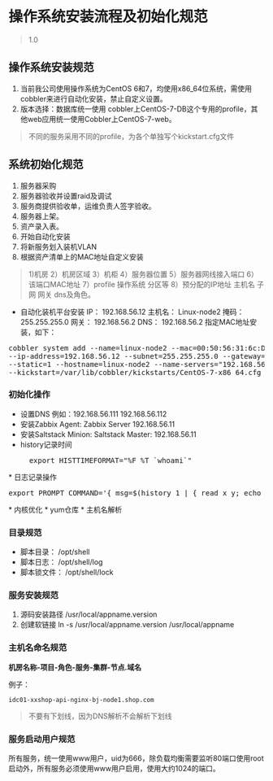 # 操作系统安装流程及初始化规范

>1.0

## 操作系统安装规范

1. 当前我公司使用操作系统为CentOS 6和7，均使用x86_64位系统，需使用cobbler来进行自动化安装，禁止自定义设置。
2. 版本选择：数据库统一使用 cobbler上CentOS-7-DB这个专用的profile，其他web应用统一使用Cobbler上CentOS-7-web。
> 不同的服务采用不同的profile，为各个单独写个kickstart.cfg文件

## 系统初始化规范

1. 服务器采购
2. 服务器验收并设置raid及调试
3. 服务商提供验收单，运维负责人签字验收。
4. 服务器上架。
5. 资产录入表。
6. 开始自动化安装
7. 将新服务划入装机VLAN
8. 根据资产清单上的MAC地址自定义安装
> 1)机房
2）机房区域
3）机柜
4）服务器位置
5）服务器网线接入端口
6）该端口MAC地址
7）profile 操作系统 分区等
8）预分配的IP地址 主机名 子网 网关 dns及角色。



* 自动化装机平台安装
 IP： 192.168.56.12
主机名： Linux-node2
掩码： 255.255.255.0
网关： 192.168.56.2
DNS： 192.168.56.2
指定MAC地址安装，如下：
<pre>
cobbler system add --name=linux-node2 --mac=00:50:56:31:6c:DF --profile=CentOS-7-x86_64 \
--ip-address=192.168.56.12 --subnet=255.255.255.0 --gateway=192.168.56.2 --interface=eth0 \
--static=1 --hostname=linux-node2 --name-servers="192.168.56.2" \
--kickstart=/var/lib/cobbler/kickstarts/CentOS-7-x86_64.cfg
</pre>



### 初始化操作
* 设置DNS 例如：192.168.56.111 192.168.56.112
* 安装Zabbix Agent: Zabbix Server 192.168.56.11
* 安装Saltstack Minion: Saltstack Master: 192.168.56.11
* history记录时间
	<pre>
	export HISTTIMEFORMAT="%F %T `whoami`"
</pre>
* 日志记录操作
<pre>
export PROMPT_COMMAND='{ msg=$(history 1 | { read x y; echo $y; });logger "[euid=$(whoami)]":$(who am i):[`pwd`]"$msg";}'
</pre>
* 内核优化
* yum仓库
* 主机名解析

### 目录规范

* 脚本目录： /opt/shell
* 脚本日志： /opt/shell/log
* 脚本锁文件： /opt/shell/lock

### 服务安装规范
1. 源码安装路径 /usr/local/appname.version
2. 创建软链接 ln -s /usr/local/appname.version /usr/local/appname

### 主机名命名规范

  **机房名称-项目-角色-服务-集群-节点.域名**

例子：
  
 	idc01-xxshop-api-nginx-bj-node1.shop.com

>不要有下划线，因为DNS解析不会解析下划线


### 服务启动用户规范

  所有服务，统一使用www用户，uid为666，除负载均衡需要监听80端口使用root启动外，所有服务必须使用www用户启用，使用大约1024的端口。
